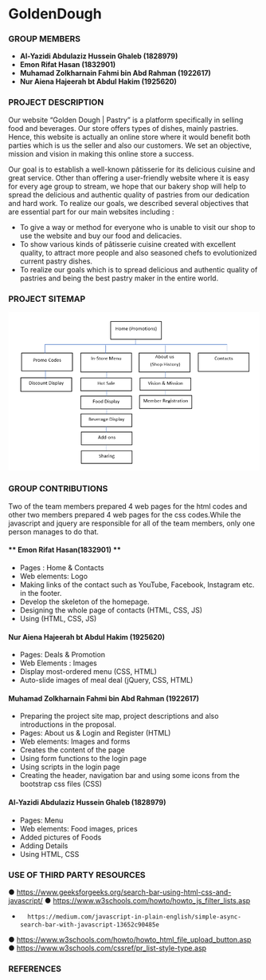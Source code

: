 # GoldenDough

### GROUP MEMBERS
- **Al-Yazidi Abdulaziz Hussein Ghaleb 		(1828979)**
- **Emon Rifat Hasan     			(1832901)**
- **Muhamad Zolkharnain Fahmi bin Abd Rahman    (1922617)**
- **Nur Aiena Hajeerah bt Abdul Hakim           (1925620)**

### PROJECT DESCRIPTION

Our website “Golden Dough | Pastry” is a platform specifically in selling food and beverages. Our store offers types of dishes, mainly pastries. Hence, this website is actually an online store where it would benefit both parties which is us the seller and also our customers. We set an objective, mission and vision in making this online store a success.

Our goal is to establish a well-known pâtisserie for its delicious cuisine and great service. Other than offering a user-friendly website where it is easy for every age group to stream, we hope that our bakery shop will help to spread the delicious and authentic quality of pastries from our dedication and hard work. To realize our goals, we described several objectives that are essential part for our main websites including :

* To give a way or method for everyone who is unable to visit our shop to use the website and buy our food and delicacies.
* To show various kinds of pâtisserie cuisine created with excellent quality, to attract more people and also seasoned chefs to evolutionized current pastry dishes.
* To realize our goals which is to spread delicious and authentic quality of pastries and being the best pastry maker in the entire world.



### PROJECT SITEMAP

![sitemap](https://github.com/YourEmix69/GoldenDoughGroup09/blob/main/Golden%20Dough%20Pastry/img/ProjectSiteMap.png)


### GROUP CONTRIBUTIONS

Two of the team members prepared 4 web pages for the html codes and other two members prepared 4 web pages for the css codes.While the javascript and jquery are responsible for all of the team members, only one person manages to do that.

#### ** Emon Rifat Hasan(1832901) **
 -   Pages : Home & Contacts
 -   Web elements: Logo
 -   Making links of the contact such as YouTube,    Facebook,    Instagram etc. in the footer.
 -   Develop the skeleton of the homepage.
 -   Designing the whole page of contacts (HTML, CSS, JS)
 -   Using (HTML, CSS, JS)

#### **Nur Aiena Hajeerah bt Abdul Hakim (1925620)**
 - Pages: Deals & Promotion
 - Web Elements : Images
 - Display most-ordered menu (CSS, HTML)
 - Auto-slide images of meal deal (jQuery, CSS, HTML)

#### **Muhamad Zolkharnain Fahmi bin Abd Rahman (1922617)**
 - Preparing the project site map, project descriptions and also introductions in the proposal.
 - Pages: About us & Login and Register (HTML)
 - Web elements: Images and forms
 - Creates the content of the page
 - Using form functions to the login page
 - Using scripts in the login page
 - Creating the header, navigation bar and using some icons from the bootstrap css files (CSS)

#### **Al-Yazidi Abdulaziz Hussein Ghaleb (1828979)**
- Pages: Menu 
- Web elements: Food images, prices 
- Added pictures of Foods
- Adding Details
- Using HTML, CSS

### USE OF THIRD PARTY RESOURCES

●         	https://www.geeksforgeeks.org/search-bar-using-html-css-and-javascript/
●         	https://www.w3schools.com/howto/howto_js_filter_lists.asp
*		https://medium.com/javascript-in-plain-english/simple-async-search-bar-with-javascript-13652c90485e  	  	
●         	https://www.w3schools.com/howto/howto_html_file_upload_button.asp
●         	https://www.w3schools.com/cssref/pr_list-style-type.asp


### REFERENCES

